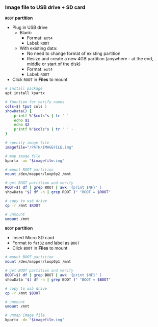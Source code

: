 ### Image file to USB drive + SD card

**`ROOT` partition**
- Plug in USB drive
  - Blank:
    - Format: `ext4`
    - Label: `ROOT`
  - With existing data:
    - No need to change format of existing partition
    - Resize and create a new 4GB partition (anywhere - at the end, middle or start of the disk)
    - Format: `ext4`
    - Label: `ROOT`
- Click `ROOT` in **Files** to mount
```sh
# install package
apt install kpartx

# function for verify names
cols=$( tput cols )
showData() {
    printf %"$cols"s | tr ' ' -
    echo $1
    echo $2
    printf %"$cols"s | tr ' ' -
}

# specify image file
imagefile="/PATH/IMAGEFILE.img"

# map image file
kpartx -av "$imagefile.img"

# mount ROOT partition
mount /dev/mapper/loop0p2 /mnt

# get ROOT partition and verify
ROOT=$( df | grep ROOT | awk '{print $NF}' )
showData "$( df -h | grep ROOT )" "ROOT = $ROOT"

# copy to usb drive
cp -r /mnt $ROOT

# unmount
umount /mnt
```

**`BOOT` partition**
- Insert Micro SD card
- Format to `fat32` and label as `BOOT`
- Click `BOOT` in **Files** to mount
```sh
# mount BOOT partition
mount /dev/mapper/loop0p1 /mnt

# get BOOT partition and verify
BOOT=$( df | grep BOOT | awk '{print $NF}' )
showData "$( df -h | grep BOOT )" "BOOT = $BOOT"

# copy to usb drive
cp -r /mnt $BOOT

# unmount
umount /mnt

# unmap image file
kpartx -dv "$imagefile.img"
```
